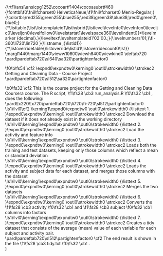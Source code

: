 {\rtf1\ansi\ansicpg1252\cocoartf1404\cocoasubrtf460
{\fonttbl\f0\fnil\fcharset0 HelveticaNeue;\f1\fnil\fcharset0 Menlo-Regular;}
{\colortbl;\red255\green255\blue255;\red38\green38\blue38;\red0\green0\blue0;}
{\*\listtable{\list\listtemplateid1\listhybrid{\listlevel\levelnfc0\levelnfcn0\leveljc0\leveljcn0\levelfollow0\levelstartat1\levelspace360\levelindent0{\*\levelmarker \{decimal\}.}{\leveltext\leveltemplateid1\'02\'00.;}{\levelnumbers\'01;}\fi-360\li720\lin720 }{\listname ;}\listid1}}
{\*\listoverridetable{\listoverride\listid1\listoverridecount0\ls1}}
\margl1440\margr1440\vieww10800\viewh8400\viewkind0
\deftab720
\pard\pardeftab720\sl640\sa320\partightenfactor0

\f0\b\fs54 \cf2 \expnd0\expndtw0\kerning0
\outl0\strokewidth0 \strokec2 Getting and Cleaning Data - Course Project\
\pard\pardeftab720\sl512\sa320\partightenfactor0

\b0\fs32 \cf2 This is the course project for the Getting and Cleaning Data Coursera course. The R script, 
\f1\fs28 \cb3 run_analysis.R
\f0\fs32 \cb1 , does the following:\
\pard\tx220\tx720\pardeftab720\li720\fi-720\sl512\partightenfactor0
\ls1\ilvl0\cf2 \kerning1\expnd0\expndtw0 \outl0\strokewidth0 {\listtext	1.	}\expnd0\expndtw0\kerning0
\outl0\strokewidth0 \strokec2 Download the dataset if it does not already exist in the working directory\
\ls1\ilvl0\kerning1\expnd0\expndtw0 \outl0\strokewidth0 {\listtext	2.	}\expnd0\expndtw0\kerning0
\outl0\strokewidth0 \strokec2 Load the activity and feature info\
\ls1\ilvl0\kerning1\expnd0\expndtw0 \outl0\strokewidth0 {\listtext	3.	}\expnd0\expndtw0\kerning0
\outl0\strokewidth0 \strokec2 Loads both the training and test datasets, keeping only those columns which reflect a mean or standard deviation\
\ls1\ilvl0\kerning1\expnd0\expndtw0 \outl0\strokewidth0 {\listtext	4.	}\expnd0\expndtw0\kerning0
\outl0\strokewidth0 \strokec2 Loads the activity and subject data for each dataset, and merges those columns with the dataset\
\ls1\ilvl0\kerning1\expnd0\expndtw0 \outl0\strokewidth0 {\listtext	5.	}\expnd0\expndtw0\kerning0
\outl0\strokewidth0 \strokec2 Merges the two datasets\
\ls1\ilvl0\kerning1\expnd0\expndtw0 \outl0\strokewidth0 {\listtext	6.	}\expnd0\expndtw0\kerning0
\outl0\strokewidth0 \strokec2 Converts the 
\f1\fs28 \cb3 activity
\f0\fs32 \cb1  and 
\f1\fs28 \cb3 subject
\f0\fs32 \cb1  columns into factors\
\ls1\ilvl0\kerning1\expnd0\expndtw0 \outl0\strokewidth0 {\listtext	7.	}\expnd0\expndtw0\kerning0
\outl0\strokewidth0 \strokec2 Creates a tidy dataset that consists of the average (mean) value of each variable for each subject and activity pair.\
\pard\pardeftab720\sl512\partightenfactor0
\cf2 The end result is shown in the file 
\f1\fs28 \cb3 tidy.txt
\f0\fs32 \cb1 .\
}